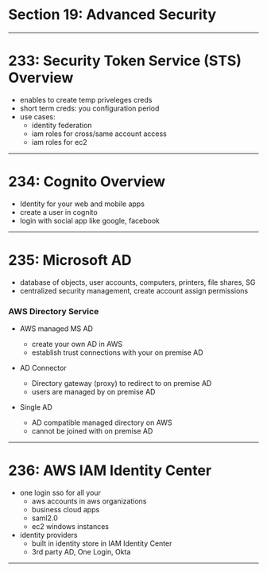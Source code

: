 # Section 19: Advanced Security

---

# 233: Security Token Service (STS) Overview
- enables to create temp priveleges creds
- short term creds: you configuration period
- use cases:
  - identity federation
  - iam roles for cross/same account access
  - iam roles for ec2
 
---

# 234: Cognito Overview
- Identity for your web and mobile apps
- create a user in cognito
- login with social app like google, facebook

---

# 235: Microsoft AD
- database of objects, user accounts, computers, printers, file shares, SG
- centralized security management, create account assign permissions

### AWS Directory Service
- AWS managed MS AD
  - create your own AD in AWS
  - establish trust connections with your on premise AD
 
- AD Connector
  - Directory gateway (proxy) to redirect to on premise AD
  - users are managed by on premise AD
- Single AD
  - AD compatible managed directory on AWS
  - cannot be joined with on premise AD

---

# 236: AWS IAM Identity Center
- one login sso for all your
  - aws accounts in aws organizations
  - business cloud apps
  - saml2.0
  - ec2 windows instances
- identity providers
  - built in identity store in IAM Identity Center
  - 3rd party AD, One Login, Okta
 
---

